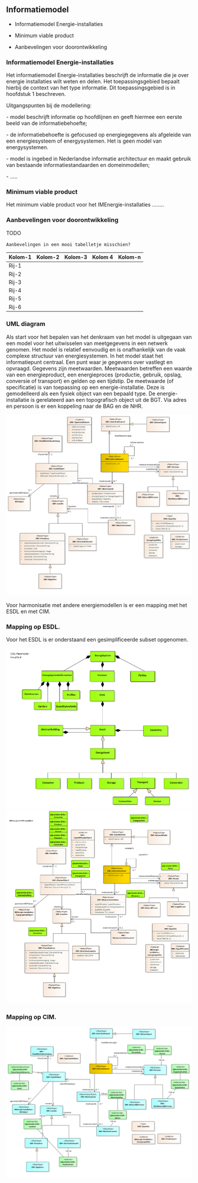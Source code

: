 Informatiemodel
---------------

-   Informatiemodel Energie-installaties

-   Minimum viable product

-   Aanbevelingen voor doorontwikkeling

### Informatiemodel Energie-installaties

Het informatiemodel Energie-installaties beschrijft de informatie die je over
energie installaties wilt weten en delen. Het toepassingsgebied bepaalt hierbij
de context van het type informatie. Dit toepassingsgebied is in hoofdstuk 1
beschreven.

Uitgangspunten bij de modellering:

\- model beschrijft informatie op hoofdlijnen en geeft hiermee een eerste beeld
van de informatiebehoefte;

\- de informatiebehoefte is gefocused op energiegegevens als afgeleide van een
energiesysteem of energysystemen. Het is geen model van energysystemen.

\- model is ingebed in Nederlandse informatie architectuur en maakt gebruik van
bestaande informatiestandaarden en domeinmodellen;

\- …..

### Minimum viable product

Het minimum viable product voor het IMEnergie-installaties ……..

### Aanbevelingen voor doorontwikkeling

TODO

~~~~~~~~~~~~~~~~~~~~~~~~~~~~~~~~~~~~~~~~~~~~~~~~~~~~~~~~~~~~~~~~~~~~~~~~~~~~~~~~
Aanbevelingen in een mooi tabelletje misschien?
~~~~~~~~~~~~~~~~~~~~~~~~~~~~~~~~~~~~~~~~~~~~~~~~~~~~~~~~~~~~~~~~~~~~~~~~~~~~~~~~

| Kolom-1 | Kolom-2 | Kolom-3 | Kolom 4 | Kolom-n |
|---------|---------|---------|---------|---------|
| Rij-1   |         |         |         |         |
| Rij-2   |         |         |         |         |
| Rij-3   |         |         |         |         |
| Rij-4   |         |         |         |         |
| Rij-5   |         |         |         |         |
| Rij-6   |         |         |         |         |

### UML diagram

Als start voor het bepalen van het denkraam van het model is uitgegaan van een
model voor het uitwisselen van meetgegevens in een netwerk genomen. Het model is
relatief eenvoudig en is onafhankelijk van de vaak complexe structuur van
energiesystemen. In het model staat het informatiepunt centraal. Een punt waar
je gegevens over vastlegt en opvraagd. Gegevens zijn meetwaarden. Meetwaarden
betreffen een waarde van een energieproduct, een energieproces (productie,
gebruik, opslag, conversie of transport) en gelden op een tijdstip. De
meetwaarde (of specificatie) is van toepassing op een energie-installatie. Deze
is gemodelleerd als een fysiek object van een bepaald type. De
energie-installatie is gerelateerd aan een topografisch object uit de BGT. Via
adres en persoon is er een koppeling naar de BAG en de NHR.

![](media/IMEnergie-installaties.png)

Voor harmonisatie met andere energiemodellen is er een mapping met het ESDL en
met CIM.

### Mapping op ESDL.

Voor het ESDL is er onderstaand een gesimplificeerde subset opgenomen.

![](media/ESDL_placeholder_objecttypen.png)
![](media/IMEnergie_en_ESDL.png)

### Mapping op CIM.

![](media/IMEnergie_en_CIM.png)